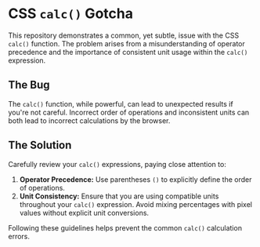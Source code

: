 # CSS `calc()` Gotcha

This repository demonstrates a common, yet subtle, issue with the CSS `calc()` function. The problem arises from a misunderstanding of operator precedence and the importance of consistent unit usage within the `calc()` expression.

## The Bug

The `calc()` function, while powerful, can lead to unexpected results if you're not careful.  Incorrect order of operations and inconsistent units can both lead to incorrect calculations by the browser.

## The Solution

Carefully review your `calc()` expressions, paying close attention to:

1. **Operator Precedence:** Use parentheses `()` to explicitly define the order of operations.
2. **Unit Consistency:** Ensure that you are using compatible units throughout your `calc()` expression.  Avoid mixing percentages with pixel values without explicit unit conversions.

Following these guidelines helps prevent the common `calc()` calculation errors.